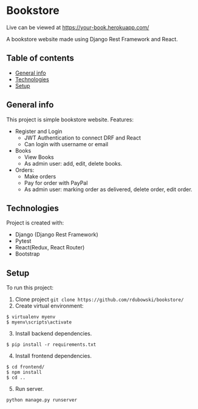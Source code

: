 # Bookstore
Live  can be viewed at https://your-book.herokuapp.com/

A bookstore website made using Django Rest Framework and React.
## Table of contents
* [General info](#general-info)
* [Technologies](#technologies)
* [Setup](#setup)

## General info
This project is simple bookstore website. Features:
* Register and Login
  * JWT Authentication to connect DRF and React
  * Can login with username or email
* Books
  * View Books
  * As admin user: add, edit, delete books.
* Orders:
  * Make orders
  * Pay for order with PayPal
  * As admin user: marking order as delivered, delete order, edit order.
	
## Technologies
Project is created with:
* Django (Django Rest Framework)
* Pytest
* React(Redux, React Router)
* Bootstrap

## Setup
To run this project:
1. Clone project
``` git clone https://github.com/rdubowski/bookstore/ ```
2. Create virtual environment: 
``` 
$ virtualenv myenv
$ myenv\scripts\activate
```
3. Install backend dependencies.
``` 
$ pip install -r requirements.txt
```
4. Install frontend dependencies.
```
$ cd frontend/
$ npm install
$ cd ..
```
5. Run server.
```
python manage.py runserver
```
